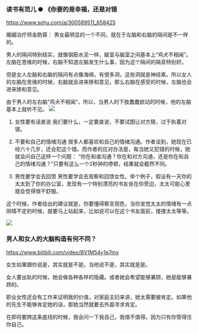 ### 读书有范儿 ● 《你要的是幸福，还是对错
https://www.sohu.com/a/300589511_658425

婚姻治疗师金韵蓉：
男女最明显的一个不同，就在于左脑和右脑的隔间是不一样的。

男人的隔间特别结实，就像钢筋水泥一样，脑室与脑室之间基本上“鸡犬不相闻”。左脑在思维的时候，右脑不知道左脑发生什么事，因为这个隔间的隔音特别好。

但是女人左脑和右脑的隔间有点像海绵，有很多洞，这些洞就是神经素。所以女人的左脑在思维的时候，右脑就会进来掺和意见，那么右脑在感受的时候，左脑也会进来掺和意见。

由于男人的左右脑“鸡犬不相闻”，所以，当男人的下肢蠢蠢欲动的时候，他的左脑基本上就听不见。
![](http://5b0988e595225.cdn.sohucs.com/images/20190312/b5f872940735469c8a7799e8e35b173c.jpeg)

1. 女性要有话直说
我们要什么，一定要直说，不要试图让对方猜，过于执着对错。

2. 不要和自己的情绪沟通
很多人都喜欢和自己的情绪沟通。作者谈到，她现在已经六十几岁，还会犯这个错。而作者的应对办法是，每当她又犯错的时候，她就会问自己这样一个问题：
“你在和谁沟通？你在和对方沟通，还是你在和自己的情绪沟通？”只要有这么一个2秒钟的停顿，结果就会截然不同。

3. 男性要学会去回馈
男性要学会去观察和回馈女性。举个例子，假设有一天你的太太到了你的办公室，发现有一个特别漂亮的书友坐在你旁边，太太可能心里就会觉得很不舒服。

这个时候，作者给出的建议就是，你要懂得察言观色，当你发觉太太的情绪有一点阴晴不定的时候，就要马上站起来，比如说可以在这个书友面前，搂搂太太等等。

![](http://5b0988e595225.cdn.sohucs.com/images/20190312/140748c9059f483ca3b076e33e9af517.jpeg)

### 男人和女人的大脑构造有何不同？
https://www.bilibili.com/video/BV1M54y1q7mx

女生如果跟你说是，其实就是不是。当他说不是，其实就是是。

女人要出轨的时候，她会做各种各样的隐藏。或者她会希望能够兼顾，她是能够兼顾的。

职业女性还会有工作来证明我的价值，对家庭主妇来讲，她太需要被肯定。如果他的先生不能够肯定她的话，那她当然就要去外面寻求肯定。

在即将要跨这条底线的时候，我会问一下我自己，我值不值得。因为只有你管得住你自己。

